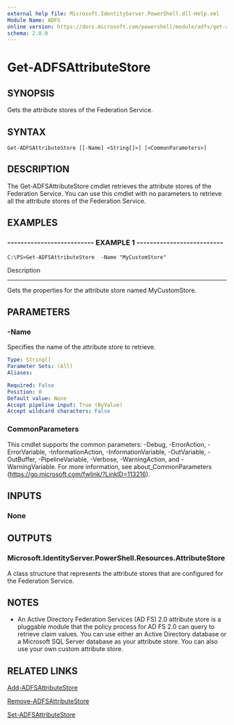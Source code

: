 ```yaml
---
external help file: Microsoft.IdentityServer.PowerShell.dll-Help.xml
Module Name: ADFS
online version: https://docs.microsoft.com/powershell/module/adfs/get-adfsattributestore?view=windowsserver2012-ps&wt.mc_id=ps-gethelp
schema: 2.0.0
---
```


# Get-ADFSAttributeStore

## SYNOPSIS
Gets the attribute stores of the Federation Service.

## SYNTAX

```
Get-ADFSAttributeStore [[-Name] <String[]>] [<CommonParameters>]
```

## DESCRIPTION
The Get-ADFSAttributeStore cmdlet retrieves the attribute stores of the Federation Service.
You can use this cmdlet with no parameters to retrieve all the attribute stores of the Federation Service.

## EXAMPLES

### -------------------------- EXAMPLE 1 --------------------------
```
C:\PS>Get-ADFSAttributeStore  -Name "MyCustomStore"
```

Description

-----------

Gets the properties for the attribute store named MyCustomStore.

## PARAMETERS

### -Name
Specifies the name of the attribute store to retrieve.

```yaml
Type: String[]
Parameter Sets: (All)
Aliases: 

Required: False
Position: 0
Default value: None
Accept pipeline input: True (ByValue)
Accept wildcard characters: False
```

### CommonParameters
This cmdlet supports the common parameters: -Debug, -ErrorAction, -ErrorVariable, -InformationAction, -InformationVariable, -OutVariable, -OutBuffer, -PipelineVariable, -Verbose, -WarningAction, and -WarningVariable. For more information, see about_CommonParameters (https://go.microsoft.com/fwlink/?LinkID=113216).

## INPUTS

### None

## OUTPUTS

### Microsoft.IdentityServer.PowerShell.Resources.AttributeStore
A class structure that represents the attribute stores that are configured for the Federation Service.

## NOTES
* An Active Directory Federation Services (AD FS) 2.0 attribute store is a pluggable module that the policy process for AD FS 2.0 can query to retrieve claim values. You can use either an Active Directory database or a Microsoft SQL Server database as your attribute store. You can also use your own custom attribute store.

## RELATED LINKS

[Add-ADFSAttributeStore](./Add-ADFSAttributeStore.md)

[Remove-ADFSAttributeStore](./Remove-ADFSAttributeStore.md)

[Set-ADFSAttributeStore](./Set-ADFSAttributeStore.md)

